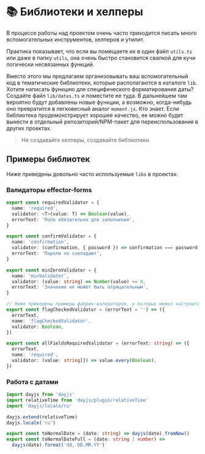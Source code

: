 # 📚 Библиотеки и хелперы

В процессе работы над проектом очень часто приходится писать много вспомогательных инструментов, хелперов и утилит.

Практика показывает, что если вы помещаете их в один файл `utils.ts` или даже в папку `utils`, она очень быстро становится свалкой для кучи логически несвязанных функций.

Вместо этого мы предлагаем организовывать ваш вспомогательный код в тематические библиотеки, которые располагаются в каталоге `lib`. Хотите написать функцию для специфического форматирования даты? Создайте файл `lib/dates.ts` и поместите ее туда. В дальнейшем там вероятно будут добавлены новые функции, а возможно, когда-нибудь оно превратится в легковесный аналог `moment.js`. Кто знает. Если библиотека продемонстрирует хорошее качество, ее можно будет вынести в отдельный репозиторий/NPM-пакет для переиспользования в других проектах.

> Не создавайте хелперы, создавайте библиотеки.

## Примеры библиотек

Ниже приведены довольно часто используемые `libs` в проектах:

### Валидаторы effector-forms

```ts
export const requiredValidator = {
  name: 'required',
  validator: <T>(value: T) => Boolean(value),
  errorText: 'Поле обязательно для заполнения',
}

export const confirmValidator = {
  name: 'confirmation',
  validator: (confirmation, { password }) => confirmation === password,
  errorText: 'Пароли не совпадают',
}

export const minZeroValidator = {
  name: 'minValidator',
  validator: (value: string) => Number(value) >= 0,
  errorText: 'Значение не может быть отрицательным',
}

// Ниже приведены примеры фабрик-валидаторов, у которых можно настроить текст ошибки
export const flagCheckedValidator = (errorText = '') => ({
  errorText,
  name: 'flagCheckedValidator',
  validator: Boolean,
})

export const allFieldsRequiredValidator = (errorText: string) => ({
  errorText,
  name: 'required',
  validator: (value: string[]) => value.every(Boolean),
})
```

### Работа с датами

```ts
import dayjs from 'dayjs'
import relativeTime from 'dayjs/plugin/relativeTime'
import 'dayjs/locale/ru'

dayjs.extend(relativeTime)
dayjs.locale('ru')

export const toNormalDate = (date: string) => dayjs(date).fromNow()
export const toNormalDateFull = (date: string | number) =>
  dayjs(date).format('dd, DD.MM.YY')
```
